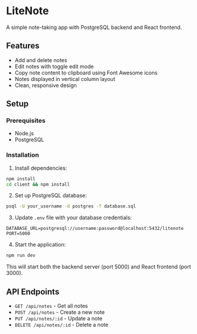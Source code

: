 # LiteNote

A simple note-taking app with PostgreSQL backend and React frontend.

## Features

- Add and delete notes
- Edit notes with toggle edit mode
- Copy note content to clipboard using Font Awesome icons
- Notes displayed in vertical column layout
- Clean, responsive design

## Setup

### Prerequisites

- Node.js
- PostgreSQL

### Installation

1. Install dependencies:
```bash
npm install
cd client && npm install
```

2. Set up PostgreSQL database:
```bash
psql -U your_username -d postgres -f database.sql
```

3. Update `.env` file with your database credentials:
```
DATABASE_URL=postgresql://username:password@localhost:5432/litenote
PORT=5000
```

4. Start the application:
```bash
npm run dev
```

This will start both the backend server (port 5000) and React frontend (port 3000).

## API Endpoints

- `GET /api/notes` - Get all notes
- `POST /api/notes` - Create a new note
- `PUT /api/notes/:id` - Update a note
- `DELETE /api/notes/:id` - Delete a note